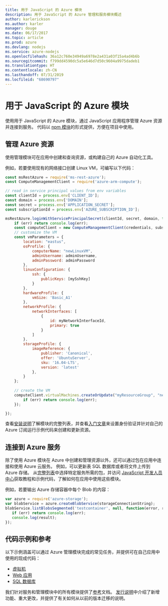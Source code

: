 ```yaml
---
title: 用于 JavaScript 的 Azure 模块
description: 用于 JavaScript 的 Azure 管理和服务模块概述
author: karlerickson
ms.author: karler
manager: douge
ms.date: 06/17/2017
ms.topic: article
ms.prod: azure
ms.devlang: nodejs
ms.service: azure-nodejs
ms.openlocfilehash: 36a12c760e34949a6978e2a431a03f15a4ad4b6b
ms.sourcegitcommit: f799dd4590dc5a5e646d7d50c9604a9975dadeb1
ms.translationtype: HT
ms.contentlocale: zh-CN
ms.lasthandoff: 07/31/2019
ms.locfileid: "68690797"
---
```

# <a name="azure-modules-for-javascript"></a>用于 JavaScript 的 Azure 模块

使用用于 JavaScript 的 Azure 模块，通过 JavaScript 应用程序管理 Azure 资源并连接到服务。 代码以 [npm 模块](../node-sdk-azure-install.md)的形式提供，方便在项目中使用。 

## <a name="manage-azure-resources"></a>管理 Azure 资源

使用管理模块可在应用中创建和查询资源，或构建自己的 Azure 自动化工具。 

例如，若要使用现有的网络接口创建 Linux VM，可编写以下代码：

```javascript
const msRestAzure = require('ms-rest-azure');
const ComputeManagementClient = require('azure-arm-compute');

// read in service principal values from env variables
const clientId = process.env['CLIENT_ID'];
const domain = process.env['DOMAIN'];
const secret = process.env['APPLICATION_SECRET'];
const subscriptionId = process.env['AZURE_SUBSCRIPTION_ID'];

msRestAzure.loginWithServicePrincipalSecret(clientId, secret, domain, function (err, credentials, subscriptions) {
    if (err) return console.log(err);
    const computeClient = new ComputeManagementClient(credentials, subscriptionId);
    // customize the VM 
    const vmParameters = {
        location: "eastus",
        osProfile: {
            computerName: "newLinuxVM",
            adminUsername: adminUsername,
            adminPassword: adminPassword
        },
        linuxConfiguration: {
            ssh: {
                publicKeys: [mySshKey]
            }
        },
        hardwareProfile: {
            vmSize: 'Basic_A1'
        },
        networkProfile: {
            networkInterfaces: [
                {
                    id: myNetworkInterfaceId,
                    primary: true
                }
            ]
        },
        storageProfile: {
            imageReference: {
                publisher: 'Canonical',
                offer: 'UbuntuServer',
                sku: '16.04-LTS',
                version: 'latest'
            },
        }
    };
 
    // create the VM
    computeClient.virtualMachines.createOrUpdate("myResourceGroup", "newLinuxVM", vmParameters, function (err, data) {
        if (err) return console.log(err);
    });

});
```

查看[安装说明](../node-sdk-azure-install.md)了解模块的完整列表，并查看[入门文章](../node-sdk-azure-get-started.md)来设置身份验证并针对自己的 Azure 订阅运行示例代码来创建和更新资源。 

## <a name="connect-to-azure-services"></a>连接到 Azure 服务

除了使用 Azure 模块在 Azure 中创建和管理资源以外，还可以通过包在应用中连接和使用 Azure 云服务。 例如，可以更新表 SQL 数据库或者将文件上传到 Azure 存储。 从[完整列表](../node-sdk-azure-install.md)中选择特定服务所需的包，并访问 [JavaScript 开发人员中心](https://azure.microsoft.com/develop/nodejs/)获取教程和示例代码，了解如何在应用中使用这些模块。

例如，若要输出 Azure 存储容器中每个 Blob 的内容：

```javascript
var azure = require('azure-storage');
var blobService = azure.createBlobService(storageConnectionString);
blobService.listBlobsSegmented('testcontainer', null, function(error, result, response) {
   if (err) return console.log(err);
   console.log(result);
});
```

## <a name="sample-code-and-reference"></a>代码示例和参考

以下示例涵盖可以通过 Azure 管理模块完成的常见任务，并提供可在自己应用中使用的现成代码：

- [虚拟机](../node-samples-services-compute.md)
- [Web 应用](../node-samples-services-web-and-mobile.md)
- [SQL 数据库](../node-samples-services-database.md)
   
我们针对服务和管理模块中的所有模块提供了[参考](/javascript/api)文档。 [发行说明](https://github.com/Azure/azure-sdk-for-node/releases)中介绍了新增功能、重大更改，并提供了有关如何从以前的版本迁移的说明。
